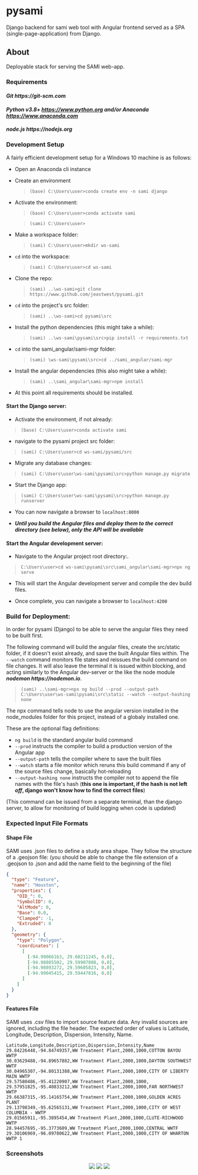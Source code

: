 # **pysami**
Django backend for sami web tool with Angular frontend served as a SPA (single-page-application) from Django.

## About
Deployable stack for serving the SAMI web-app.


### Requirements

#### **_Git https://git-scm.com_**

#### **_Python v3.8+ https://www.python.org and/or Anaconda https://www.anaconda.com_**

#### **_node.js https://nodejs.org_**


### Development Setup

A fairly efficient development setup for a Windows 10 machine is as follows:

- Open an Anaconda cli instance

- Create an environment

  > `(base) C:\Users\user>conda create env -n sami django`

- Activate the environment:

  > `(base) C:\Users\user>conda activate sami`

  > `(sami) C:\Users\user>`

- Make a workspace folder:

  > `(sami) C:\Users\user>mkdir ws-sami`

- `cd` into the workspace:

  > `(sami) C:\Users\user>cd ws-sami`

- Clone the repo:

  > `(sami) ..\ws-sami>git clone https://www.github.com/jeastwest/pysami.git`

- `cd` into the project's src folder:

  > `(sami) ..\ws-sami>cd pysami\src`

- Install the python dependencies (this might take a while):

  > `(sami) ..\ws-sami\pysami\src>pip install -r requirements.txt`

- `cd` into the sami_angular/sami-mgr folder:

  > `(sami) \ws-sami\pysami\src>cd ../sami_angular/sami-mgr`

- Install the angular dependencies (this also might take a while):

  > `(sami) ..\sami_angular\sami-mgr>npm install`

- At this point all requirements should be installed.


#### Start the Django server:

- Activate the environment, if not already:

> `(base) C:\Users\user>conda activate sami`

- navigate to the pysami project src folder:

> `(sami) C:\Users\user>cd ws-sami/pysami/src`

- Migrate any database changes:

> `(sami) C:\Users\user\ws-sami\pysami\src>python manage.py migrate`

- Start the Django app:

> `(sami) C:\Users\user\ws-sami\pysami\src>python manage.py runserver`

- You can now navigate a browser to `localhost:8000`

- **_Until you build the Angular files and deploy them to the correct directory (see below), only the API will be available_**


#### Start the Angular development server:

- Navigate to the Angular project root directory:.

> `C:\Users\user>cd ws-sami\pysami\src\sami_angular\sami-mgr>npx ng serve`

- This will start the Angular development server and compile the dev build files.

- Once complete, you can navigate a browser to `localhost:4200`


### Build for Deployment:

In order for pysami (Django) to be able to serve the angular files they need to be built first.

  The following command will build the angular files, create the src/static folder, if it doesn't exist already, and save the
  built Angular files within. The `--watch` command monitors file states and reissues the build command on file changes. It will also leave the terminal it is issued within blocking, and acting similarly to the Angular dev-server or the like the node module **_nodemon https://nodemon.io_**.

  > `(sami) ..\sami-mgr>npx ng build --prod --output-path C:\Users\user\ws-sami\pysami\src\static --watch --output-hashing none`

The npx command tells node to use the angular version installed in the node_modules folder for this project, instead of a globaly installed one.

These are the optional flag definitions:

- `ng build` is the standard angular build command
- `--prod` instructs the compiler to build a production version of the Angular app
- `--output-path` tells the compiler where to save the built files
- `--watch` starts a file monitor which reruns this build command if any of the source files change, basically hot-reloading
- `--output-hashing none` instructs the compiler not to append the file names with the file's hash (**this one is important, if the hash is not left _off_, django won't know how to find the correct files**)

(This command can be issued from a separate terminal, than the django server, to allow for monitoring of build logging when code is updated)


### Expected Input File Formats
#### Shape File
SAMI uses .json files to define a study area shape. They follow the structure of a .geojson file:
(you should be able to change the file extension of a .geojson to .json and add the name field to the beginning of the file)
```json
{
  "type": "Feature",
  "name": "Houston",
  "properties": {
    "OID_": 0,
    "SymbolID": 0,
    "AltMode": 0,
    "Base": 0.0,
    "Clamped": -1,
    "Extruded": 0
  },
  "geometry": {
    "type": "Polygon",
    "coordinates": [
      [
        [-94.99066163, 29.60211245, 0.0],
        [-94.98805502, 29.59907808, 0.0],
        [-94.98893272, 29.59605823, 0.0],
        [-94.99045415, 29.59447816, 0.0]
      ]
    ]
  }
}
 ```
#### Features File
SAMI uses .csv files to import source feature data. Any invalid sources are ignored, including the file header.
The expected order of values is Latitude, Longitude, Description, Dispersion, Intensity, Name.
```csv
Latitude,Longitude,Description,Dispersion,Intensity,Name
29.84226448,-94.84749357,WW Treatment Plant,2000,1000,COTTON BAYOU WWTP
30.03629488,-94.89657882,WW Treatment Plant,2000,1000,DAYTON SOUTHWEST WWTF
30.04965307,-94.80131388,WW Treatment Plant,2000,1000,CITY OF LIBERTY MAIN WWTP
29.57580486,-95.41220907,WW Treatment Plant,2000,1000,
29.57951825,-95.40833212,WW Treatment Plant,2000,1000,FAR NORTHWEST WWTP
29.66387315,-95.14165754,WW Treatment Plant,2000,1000,GOLDEN ACRES PLANT
29.13798349,-95.62565131,WW Treatment Plant,2000,1000,CITY OF WEST COLUMBIA - WWTP
29.01565911,-95.3895454,WW Treatment Plant,2000,1000,CLUTE-RICHWOOD WWTP
28.94457695,-95.3773609,WW Treatment Plant,2000,1000,CENTRAL WWTF
29.30106969,-96.09780622,WW Treatment Plant,2000,1000,CITY OF WHARTON WWTP 1
```

### Screenshots
<p align="center">
  <img src="https://user-images.githubusercontent.com/54405058/87201237-cbb0e300-c2c3-11ea-8db1-bcc8d153f47e.png"/>
  <img src="https://user-images.githubusercontent.com/54405058/87191564-4d037800-c2ba-11ea-97f5-98473c3c552b.png"/>
  <img src="https://user-images.githubusercontent.com/54405058/87201537-66112680-c2c4-11ea-9e77-6f39a7d54659.png"/>
</p>

